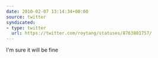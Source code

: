 ```yaml
---
date: 2010-02-07 13:14:34+00:00
source: twitter
syndicated:
- type: twitter
  url: https://twitter.com/roytang/statuses/8763801757/
---
```


I'm sure it will be fine